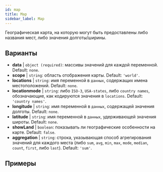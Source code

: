 ```yaml
---
id: map
title: Map
sidebar_label: Map
---
```


Географическая карта, на которую могут быть предоставлены либо названия мест, либо значения долготы/ширины.

## Варианты

* __data__ | `object (required)`: массивы значений для каждой переменной. Default: `none`.
* __scope__ | `string`: область отображения карты. Default: `'world'`.
* __locations__ | `string`: имя переменной в `данных`, содержащих имена местоположений. Default: `none`.
* __locationmode__ | `string`: либо `ISO-3`, `USA-states`, либо `country names`, обозначающие, как кодируются значения в `locations`. Default: `'country names'`.
* __longitude__ | `string`: имя переменной в `данных`, содержащей значения долготы. Default: `none`.
* __latitude__ | `string`: имя переменной в `данных`, удерживающей значения широты. Default: `none`.
* __showLand__ | `boolean`: показывать ли географические особенности на карте. Default: `false`.
* __aggregation__ | `string`: строка, указывающая способ агрегирования значений для каждого места (либо `sum`, `avg`, `min`, `max`, `mode`, `median`, `count`, `first`, либо `last`). Default: `'sum'`.


## Примеры
